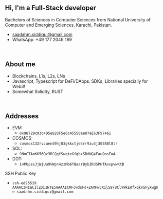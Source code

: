 ## Hi, I'm a Full-Stack developer

Bachelors of Sciences in Computer Sciences from National University of Computer and Emerging Sciences, Karachi, Pakistan.

- <a href="mailto:saadahm.siddiqui@gmail.com">saadahm.siddiqui@gmail.com</a>
- WhatsApp: +49 177 2046 189

</br>

## About me
- Blockchains, L1s, L2s, LNs
- Javascript, Typescript for DeFi/DApps. SDKs, Libraries specially for Web3! 
- Somewhat Solidity, RUST

</br>

## Addresses

- EVM
  - `0x98729c03c4D5e820F5e8c45558ae07aE63F97461`
- COSMOS:
  - `cosmos132rvcuend9hj03gkkctje4rr9zu4j30588l8tr`
- SOL:
  - `9NoCTAoKK56Qz3RCQgfSwqteGfgbxSBdNQ4FauQosEoA`
- DOT:
  - `14PUpssJjWjUu9VWpn4zzMb6TQaarBybZRdSPHTAvspvwKtB`

SSH Public Key
- `ssh-ed25519 AAAAC3NzaC1lZDI1NTE5AAAAICMFcwdsFd+ZAVFwJX1lS978ClYWkERfxqkvSFyXwgme saadahm.siddiqui@gmail.com`

<!-- `0xaed1a06bb523c9b6bea74d61a81e23024dcdae02` -->
<!-- `0x9ceea64db265e17118ed36a2a8e7ea690bfa2ffc` -->
